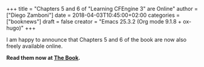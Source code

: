 +++
title = "Chapters 5 and 6 of \"Learning CFEngine 3\" are Online"
author = ["Diego Zamboni"]
date = 2018-04-03T10:45:00+02:00
categories = ["booknews"]
draft = false
creator = "Emacs 25.3.2 (Org mode 9.1.8 + ox-hugo)"
+++

I am happy to announce that Chapters 5 and 6 of the book are now also freely available online.

**Read them now at [The Book](/book).**
